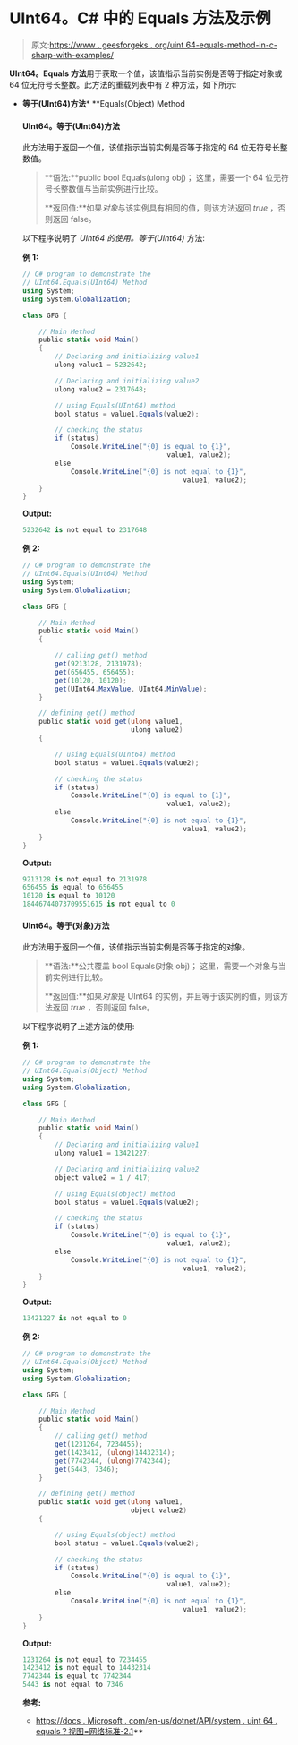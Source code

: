 # UInt64。C# 中的 Equals 方法及示例

> 原文:[https://www . geesforgeks . org/uint 64-equals-method-in-c-sharp-with-examples/](https://www.geeksforgeeks.org/uint64-equals-method-in-c-sharp-with-examples/)

**UInt64。Equals 方法**用于获取一个值，该值指示当前实例是否等于指定对象或 64 位无符号长整数。此方法的重载列表中有 2 种方法，如下所示:

*   **等于(UInt64)方法***   **Equals(Object) Method

    #### UInt64。等于(UInt64)方法

    此方法用于返回一个值，该值指示当前实例是否等于指定的 64 位无符号长整数值。

    > **语法:**public bool Equals(ulong obj)；
    > 这里，需要一个 64 位无符号长整数值与当前实例进行比较。
    > 
    > **返回值:**如果*对象*与该实例具有相同的值，则该方法返回 *true* ，否则返回 false。

    以下程序说明了 *UInt64 的使用。等于(UInt64)* 方法:

    **例 1:**

    ```cs
    // C# program to demonstrate the
    // UInt64.Equals(UInt64) Method
    using System;
    using System.Globalization;

    class GFG {

        // Main Method
        public static void Main()
        {
            // Declaring and initializing value1
            ulong value1 = 5232642;

            // Declaring and initializing value2
            ulong value2 = 2317648;

            // using Equals(UInt64) method
            bool status = value1.Equals(value2);

            // checking the status
            if (status)
                Console.WriteLine("{0} is equal to {1}",
                                        value1, value2);
            else
                Console.WriteLine("{0} is not equal to {1}",
                                            value1, value2);
        }
    }
    ```

    **Output:**

    ```cs
    5232642 is not equal to 2317648

    ```

    **例 2:**

    ```cs
    // C# program to demonstrate the
    // UInt64.Equals(UInt64) Method
    using System;
    using System.Globalization;

    class GFG {

        // Main Method
        public static void Main()
        {

            // calling get() method
            get(9213128, 2131978);
            get(656455, 656455);
            get(10120, 10120);
            get(UInt64.MaxValue, UInt64.MinValue);
        }

        // defining get() method
        public static void get(ulong value1,
                               ulong value2)
        {

            // using Equals(UInt64) method
            bool status = value1.Equals(value2);

            // checking the status
            if (status)
                Console.WriteLine("{0} is equal to {1}",
                                        value1, value2);
            else
                Console.WriteLine("{0} is not equal to {1}",
                                            value1, value2);
        }
    }
    ```

    **Output:**

    ```cs
    9213128 is not equal to 2131978
    656455 is equal to 656455
    10120 is equal to 10120
    18446744073709551615 is not equal to 0

    ```

    #### UInt64。等于(对象)方法

    此方法用于返回一个值，该值指示当前实例是否等于指定的对象。

    > **语法:**公共覆盖 bool Equals(对象 obj)；
    > 这里，需要一个对象与当前实例进行比较。
    > 
    > **返回值:**如果*对象*是 UInt64 的实例，并且等于该实例的值，则该方法返回 *true* ，否则返回 false。

    以下程序说明了上述方法的使用:

    **例 1:**

    ```cs
    // C# program to demonstrate the
    // UInt64.Equals(Object) Method
    using System;
    using System.Globalization;

    class GFG {

        // Main Method
        public static void Main()
        {
            // Declaring and initializing value1
            ulong value1 = 13421227;

            // Declaring and initializing value2
            object value2 = 1 / 417;

            // using Equals(object) method
            bool status = value1.Equals(value2);

            // checking the status
            if (status)
                Console.WriteLine("{0} is equal to {1}",
                                        value1, value2);
            else
                Console.WriteLine("{0} is not equal to {1}",
                                            value1, value2);
        }
    }
    ```

    **Output:**

    ```cs
    13421227 is not equal to 0

    ```

    **例 2:**

    ```cs
    // C# program to demonstrate the
    // UInt64.Equals(Object) Method
    using System;
    using System.Globalization;

    class GFG {

        // Main Method
        public static void Main()
        {
            // calling get() method
            get(1231264, 7234455);
            get(1423412, (ulong)14432314);
            get(7742344, (ulong)7742344);
            get(5443, 7346);
        }

        // defining get() method
        public static void get(ulong value1,
                               object value2)
        {

            // using Equals(object) method
            bool status = value1.Equals(value2);

            // checking the status
            if (status)
                Console.WriteLine("{0} is equal to {1}",
                                        value1, value2);
            else
                Console.WriteLine("{0} is not equal to {1}",
                                            value1, value2);
        }
    }
    ```

    **Output:**

    ```cs
    1231264 is not equal to 7234455
    1423412 is not equal to 14432314
    7742344 is equal to 7742344
    5443 is not equal to 7346

    ```

    **参考:**

    *   [https://docs . Microsoft . com/en-us/dotnet/API/system . uint 64 . equals？视图=网络标准-2.1](https://docs.microsoft.com/en-us/dotnet/api/system.uint64.equals?view=netstandard-2.1)**